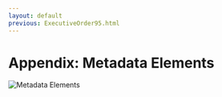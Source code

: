 ```yaml
---
layout: default
previous: ExecutiveOrder95.html
---
```


Appendix: Metadata Elements
=========

![Metadata Elements](http://jonmuckell.github.io/open-data-handbook/img/Metadata.png "Metadata Elements")
